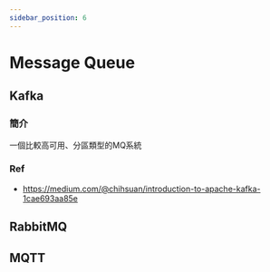 ```yaml
---
sidebar_position: 6
---
```

# Message Queue
## Kafka
### 簡介
一個比較高可用、分區類型的MQ系統

<!-- Kafka和MQTT都是用於處理實時消息的流行消息代理協議，但它們在設計和用途上有所不同。下面是它們之間的一些比較：

設計思想：Kafka旨在處理大量的實時數據流，並能夠高效地存儲、緩存和處理數據。MQTT則更加關注數據的傳輸和訂閱，是一種更輕量級的協議。

可用性：Kafka是一個高度可用和可擴展的系統，可以處理海量數據。MQTT則更適合在低帶寬和不可靠網絡上使用，例如物聯網設備。

延遲：Kafka儲存的消息是持久化的，可以存儲數據的歷史記錄。MQTT則更關注數據的即時性，通常用於需要低延遲的應用場景。

配置：Kafka需要較多的配置和管理，例如設置分區、副本等。MQTT則更加簡單，不需要額外的管理和配置。

總的來說，Kafka和MQTT都有自己的優點和適用場景。如果需要處理大量數據並保證高可用性和高效性，則Kafka是一個更好的選擇；如果需要低延遲和簡單的配置，則MQTT是一個更好的選擇。


- KafKa
    - [https://ithelp.ithome.com.tw/articles/10159460](https://ithelp.ithome.com.tw/articles/10159460)
    - [https://www.796t.com/content/1574928184.html](https://www.796t.com/content/1574928184.html)
    https://tw511.com/a/01/49963.html
     -->

### Ref
- https://medium.com/@chihsuan/introduction-to-apache-kafka-1cae693aa85e

## RabbitMQ

## MQTT

<!-- GRPC: https://poyu677.medium.com/grpc-%E4%BD%BF%E7%94%A8-php-%E5%AF%A6%E4%BD%9C-ab485e9f1044 -->